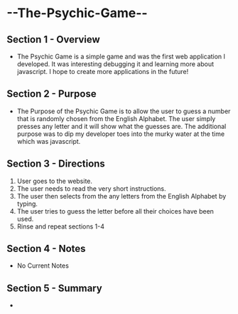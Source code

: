 # --The-Psychic-Game--


## Section 1 - Overview
- The Psychic Game is a simple game and was the first web application I developed. It was interesting debugging it and learning more about javascript. I hope to create more applications in the future! 


## Section 2 - Purpose
- The Purpose of the Psychic Game is to allow the user to guess a number that is randomly chosen from the English Alphabet. The user simply presses any letter and it will show what the guesses are. The additional purpose was to dip my developer toes into the murky water at the time which was javascript. 


## Section 3 - Directions

1. User goes to the website.
2. The user needs to read the very short instructions. 
3. The user then selects from the any letters from the English Alphabet by typing.
4. The user tries to guess the letter before all their choices have been used. 
5. Rinse and repeat sections 1-4

## Section 4 - Notes
- No Current Notes


## Section 5 - Summary 
- 
